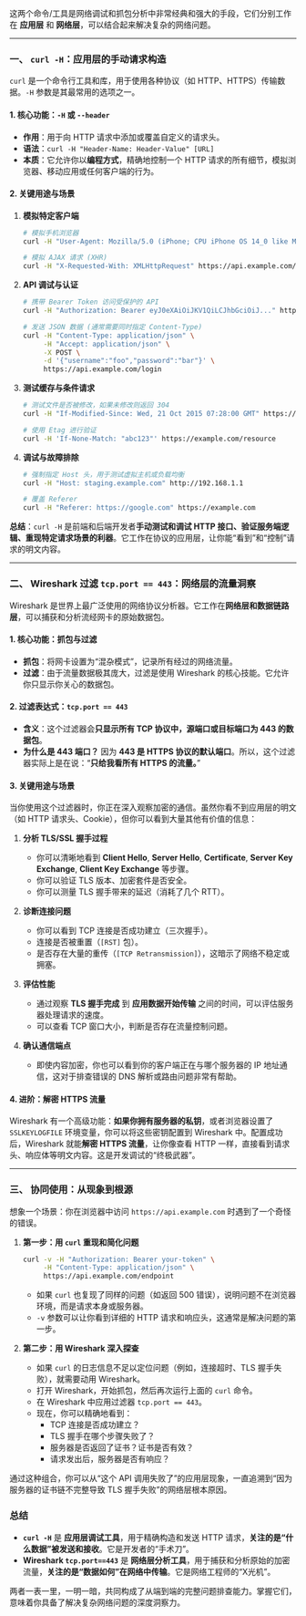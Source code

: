 这两个命令/工具是网络调试和抓包分析中非常经典和强大的手段，它们分别工作在 **应用层** 和 **网络层**，可以结合起来解决复杂的网络问题。

---

### 一、 `curl -H`：应用层的手动请求构造

`curl` 是一个命令行工具和库，用于使用各种协议（如 HTTP、HTTPS）传输数据。`-H` 参数是其最常用的选项之一。

#### 1. 核心功能：`-H` 或 `--header`

*   **作用**：用于向 HTTP 请求中添加或覆盖自定义的请求头。
*   **语法**：`curl -H "Header-Name: Header-Value" [URL]`
*   **本质**：它允许你以**编程方式**，精确地控制一个 HTTP 请求的所有细节，模拟浏览器、移动应用或任何客户端的行为。

#### 2. 关键用途与场景

1.  **模拟特定客户端**
    ```bash
    # 模拟手机浏览器
    curl -H "User-Agent: Mozilla/5.0 (iPhone; CPU iPhone OS 14_0 like Mac OS X) AppleWebKit/605.1.15 (KHTML, like Gecko) Version/14.0 Mobile/15E148 Safari/604.1" https://example.com

    # 模拟 AJAX 请求 (XHR)
    curl -H "X-Requested-With: XMLHttpRequest" https://api.example.com/data
    ```

2.  **API 调试与认证**
    ```bash
    # 携带 Bearer Token 访问受保护的 API
    curl -H "Authorization: Bearer eyJ0eXAiOiJKV1QiLCJhbGciOiJ..." https://api.example.com/protected

    # 发送 JSON 数据 (通常需要同时指定 Content-Type)
    curl -H "Content-Type: application/json" \
         -H "Accept: application/json" \
         -X POST \
         -d '{"username":"foo","password":"bar"}' \
         https://api.example.com/login
    ```

3.  **测试缓存与条件请求**
    ```bash
    # 测试文件是否被修改，如果未修改则返回 304
    curl -H "If-Modified-Since: Wed, 21 Oct 2015 07:28:00 GMT" https://example.com/static/logo.png

    # 使用 Etag 进行验证
    curl -H 'If-None-Match: "abc123"' https://example.com/resource
    ```

4.  **调试与故障排除**
    ```bash
    # 强制指定 Host 头，用于测试虚拟主机或负载均衡
    curl -H "Host: staging.example.com" http://192.168.1.1

    # 覆盖 Referer
    curl -H "Referer: https://google.com" https://example.com
    ```

**总结**：`curl -H` 是前端和后端开发者**手动测试和调试 HTTP 接口、验证服务端逻辑、重现特定请求场景的利器**。它工作在协议的应用层，让你能“看到”和“控制”请求的明文内容。

---

### 二、 Wireshark 过滤 `tcp.port == 443`：网络层的流量洞察

Wireshark 是世界上最广泛使用的网络协议分析器。它工作在**网络层和数据链路层**，可以捕获和分析流经网卡的原始数据包。

#### 1. 核心功能：抓包与过滤

*   **抓包**：将网卡设置为“混杂模式”，记录所有经过的网络流量。
*   **过滤**：由于流量数据极其庞大，过滤是使用 Wireshark 的核心技能。它允许你只显示你关心的数据包。

#### 2. 过滤表达式：`tcp.port == 443`

*   **含义**：这个过滤器会**只显示所有 TCP 协议中，源端口或目标端口为 443 的数据包**。
*   **为什么是 443 端口？** 因为 **443 是 HTTPS 协议的默认端口**。所以，这个过滤器实际上是在说：“**只给我看所有 HTTPS 的流量。**”

#### 3. 关键用途与场景

当你使用这个过滤器时，你正在深入观察加密的通信。虽然你看不到应用层的明文（如 HTTP 请求头、Cookie），但你可以看到大量其他有价值的信息：

1.  **分析 TLS/SSL 握手过程**
    *   你可以清晰地看到 **Client Hello**, **Server Hello**, **Certificate**, **Server Key Exchange**, **Client Key Exchange** 等步骤。
    *   你可以验证 TLS 版本、加密套件是否安全。
    *   你可以测量 TLS 握手带来的延迟（消耗了几个 RTT）。

2.  **诊断连接问题**
    *   你可以看到 TCP 连接是否成功建立（三次握手）。
    *   连接是否被重置（`[RST]` 包）。
    *   是否存在大量的重传（`[TCP Retransmission]`），这暗示了网络不稳定或拥塞。

3.  **评估性能**
    *   通过观察 **TLS 握手完成** 到 **应用数据开始传输** 之间的时间，可以评估服务器处理请求的速度。
    *   可以查看 TCP 窗口大小，判断是否存在流量控制问题。

4.  **确认通信端点**
    *   即使内容加密，你也可以看到你的客户端正在与哪个服务器的 IP 地址通信，这对于排查错误的 DNS 解析或路由问题非常有帮助。

#### 4. 进阶：解密 HTTPS 流量

Wireshark 有一个高级功能：**如果你拥有服务器的私钥**，或者浏览器设置了 `SSLKEYLOGFILE` 环境变量，你可以将这些密钥配置到 Wireshark 中。配置成功后，Wireshark 就能**解密 HTTPS 流量**，让你像查看 HTTP 一样，直接看到请求头、响应体等明文内容。这是开发调试的“终极武器”。

---

### 三、 协同使用：从现象到根源

想象一个场景：你在浏览器中访问 `https://api.example.com` 时遇到了一个奇怪的错误。

1.  **第一步：用 `curl` 重现和简化问题**
    ```bash
    curl -v -H "Authorization: Bearer your-token" \
         -H "Content-Type: application/json" \
         https://api.example.com/endpoint
    ```
    *   如果 `curl` 也复现了同样的问题（如返回 500 错误），说明问题不在浏览器环境，而是请求本身或服务器。
    *   `-v` 参数可以让你看到详细的 HTTP 请求和响应头，这通常是解决问题的第一步。

2.  **第二步：用 Wireshark 深入探查**
    *   如果 `curl` 的日志信息不足以定位问题（例如，连接超时、TLS 握手失败），就需要动用 Wireshark。
    *   打开 Wireshark，开始抓包，然后再次运行上面的 `curl` 命令。
    *   在 Wireshark 中应用过滤器 `tcp.port == 443`。
    *   现在，你可以精确地看到：
        *   TCP 连接是否成功建立？
        *   TLS 握手在哪个步骤失败了？
        *   服务器是否返回了证书？证书是否有效？
        *   请求发出后，服务器是否有响应？

通过这种组合，你可以从“这个 API 调用失败了”的应用层现象，一直追溯到“因为服务器的证书链不完整导致 TLS 握手失败”的网络层根本原因。

### 总结

*   **`curl -H`** 是 **应用层调试工具**，用于精确构造和发送 HTTP 请求，**关注的是“什么数据”被发送和接收**。它是开发者的“手术刀”。
*   **Wireshark `tcp.port==443`** 是 **网络层分析工具**，用于捕获和分析原始的加密流量，**关注的是“数据如何”在网络中传输**。它是网络工程师的“X光机”。

两者一表一里，一明一暗，共同构成了从端到端的完整问题排查能力。掌握它们，意味着你具备了解决复杂网络问题的深度洞察力。